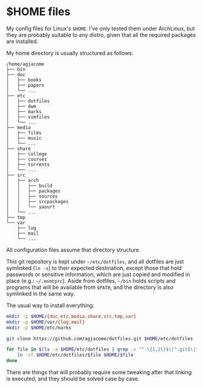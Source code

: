$HOME files
===========

My config files for Linux's ```$HOME```. I've only tested them under ArchLinux,
but they are probably suitable to any distro, given that all the required
packages are installed.

My home directory is usually structured as follows:

```
/home/agjacome
├── bin
├── doc
│   ├── books
│   ├── papers
│   └── ...
├── etc
│   ├── dotfiles
│   ├── dwm
│   ├── marks
│   ├── vimfiles
│   └── ...
├── media
│   ├── films
│   ├── music
│   └── ...
├── share
│   ├── college
│   ├── courses
│   ├── torrents
│   └── ...
├── src
│   ├── arch
│   │   ├── build
│   │   ├── packages
│   │   ├── sources
│   │   ├── srcpackages
│   │   └── yaourt
│   └── ...
├── tmp
└── var
    ├── log
    ├── mail
    └── ...
```

All configuration files assume that directory structure.

This git repository is kept under ```~/etc/dotfiles```, and all dotfiles are
just symlinked (```ln -s```) to their expected destination, except those that
hold passwords or sensitive information, which are just copied and modified in
place (e.g.: ```~/.msmtprc```). Aside from dotfiles, ```~/bin``` holds scripts
and programs that will be available from ```$PATH```, and the directory is also
symlinked in the same way.

The usual way to install everything:

```bash
mkdir -p $HOME/{doc,etc,media,share,src,tmp,var}
mkdir -p $HOME/var/{log,mail}
mkdir -p $HOME/etc/marks

git clone https://github.com/agjacome/dotfiles.git $HOME/etc/dotfiles

for file in $(ls -a $HOME/etc/dotfiles | grep -v "^.\{1,2\}$\|^.git$\|^.gitmodules$\|^README.md$"); do
    ln -sf $HOME/etc/dotfiles/$file $HOME/$file
done
```

There are things that will probably require some tweaking after that linking is
executed, and they should be solved case by case.
